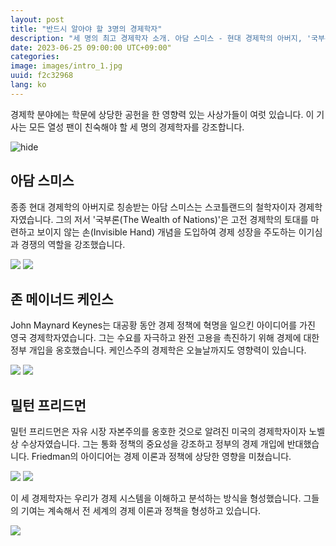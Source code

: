 ```yaml
---
layout: post
title: "반드시 알아야 할 3명의 경제학자"
description: "세 명의 최고 경제학자 소개. 아담 스미스 - 현대 경제학의 아버지, '국부론'으로 경제 성장을 주도하는 이기심과 경쟁의 보이지 않는 손 개념 도입. 존 메이너드 케인스 - 대공황 때 정부 개입을 통해 경제 촉진, 완전 고용 추구하는 케인스주의 경제학 영향력 지속. 밀턴 프리드먼 - 미국 경제학자로 자유 시장 자본주의 옹호, 통화 정책 중요시하며 정부 개입 반대. 이들 경제학자의 기여는 경제 이론과 정책에 지속적인 영향. #최고경제학자 #아담스미스 #존메이너드케인스 #밀턴프리드먼 #경제이론 #경제정책 #보이지않는손 #경제학"
date: 2023-06-25 09:00:00 UTC+09:00"
categories: 
image: images/intro_1.jpg
uuid: f2c32968
lang: ko
---
```


경제학 분야에는 학문에 상당한 공헌을 한 영향력 있는 사상가들이 여럿 있습니다. 이 기사는 모든 열성 팬이 친숙해야 할 세 명의 경제학자를 강조합니다.

![hide](images/intro_1.jpg)


## 아담 스미스
종종 현대 경제학의 아버지로 칭송받는 아담 스미스는 스코틀랜드의 철학자이자 경제학자였습니다. 그의 저서 '국부론(The Wealth of Nations)'은 고전 경제학의 토대를 마련하고 보이지 않는 손(Invisible Hand) 개념을 도입하여 경제 성장을 주도하는 이기심과 경쟁의 역할을 강조했습니다.

![](images/main1_2.jpg)
![](images/main1_4.jpg)


## 존 메이너드 케인스
John Maynard Keynes는 대공황 동안 경제 정책에 혁명을 일으킨 아이디어를 가진 영국 경제학자였습니다. 그는 수요를 자극하고 완전 고용을 촉진하기 위해 경제에 대한 정부 개입을 옹호했습니다. 케인스주의 경제학은 오늘날까지도 영향력이 있습니다.

![](images/main2_2.jpg)
![](images/main2_4.jpg)


## 밀턴 프리드먼
밀턴 프리드먼은 자유 시장 자본주의를 옹호한 것으로 알려진 미국의 경제학자이자 노벨상 수상자였습니다. 그는 통화 정책의 중요성을 강조하고 정부의 경제 개입에 반대했습니다. Friedman의 아이디어는 경제 이론과 정책에 상당한 영향을 미쳤습니다.

![](images/main3_2.jpg)
![](images/main3_3.jpg)




이 세 경제학자는 우리가 경제 시스템을 이해하고 분석하는 방식을 형성했습니다. 그들의 기여는 계속해서 전 세계의 경제 이론과 정책을 형성하고 있습니다.

![](images/intro_2.jpg)